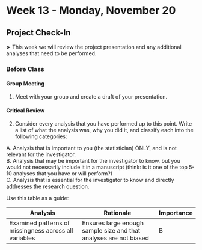 # Week 13 - Monday, November 20

##  Project Check-In

&#x27A4; This week we will review the project presentation and any additional analyses that need to be performed.

### Before Class

#### Group Meeting

1. Meet with your group and create a draft of your presentation.

#### Critical Review

2. Consider every analysis that you have performed up to this point. Write a list of what the analysis was, why you did it, and classify each into the following categories: <br />

A. Analysis that is important to you (the statistician) ONLY, and is not relevant for the investigator. <br />
B. Analysis that may be important for the investigator to know, but you would not necessarily include it in a manuscript (think: is it one of the top 5-10 analyses that you have or will perform?) <br />
C. Analysis that is essential for the investigator to know and directly addresses the research question. <br />

Use this table as a guide:  

| Analysis | Rationale | Importance |
| -------- | --------- | ---------- |
|Examined patterns of missingness across all variables | Ensures large enough sample size and that analyses are not biased | B |